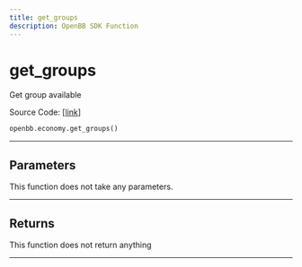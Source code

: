 ```yaml
---
title: get_groups
description: OpenBB SDK Function
---
```


# get_groups

Get group available

Source Code: [[link](https://github.com/OpenBB-finance/OpenBBTerminal/tree/main/openbb_terminal/economy/finviz_model.py#L60)]

```python
openbb.economy.get_groups()
```

---

## Parameters

This function does not take any parameters.

---

## Returns

This function does not return anything

---

